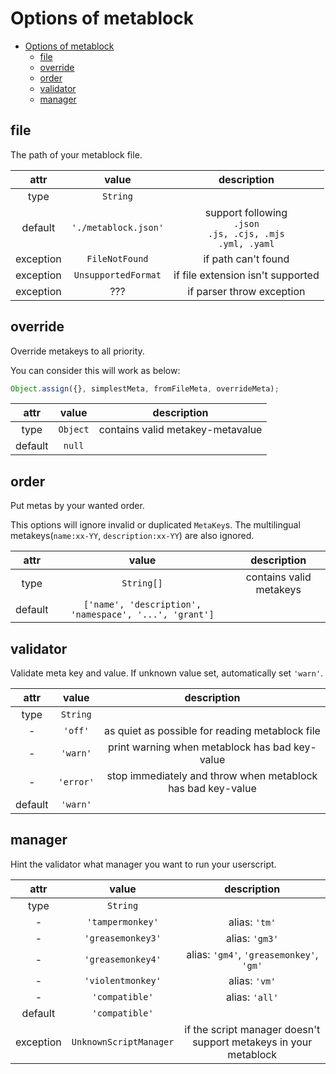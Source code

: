 # Options of metablock

- [Options of metablock](#options-of-metablock)
  - [file](#file)
  - [override](#override)
  - [order](#order)
  - [validator](#validator)
  - [manager](#manager)

## file

The path of your metablock file.

| attr | value | description |
|:-:|:-:|:-:|
| type | `String` ||
| default | `'./metablock.json'` |support following<br>`.json`<br>`.js, .cjs, .mjs`<br>`.yml, .yaml` |
| exception | `FileNotFound` | if path can't found |
| exception | `UnsupportedFormat` | if file extension isn't supported |
| exception | ??? | if parser throw exception |

## override

Override metakeys to all priority.

You can consider this will work as below:

```js
Object.assign({}, simplestMeta, fromFileMeta, overrideMeta);
```

| attr | value | description |
|:-:|:-:|:-:|
| type | `Object`|contains valid metakey-metavalue |
| default | `null` ||

## order

Put metas by your wanted order.

This options will ignore invalid or duplicated `MetaKey`s.
The multilingual metakeys(`name:xx-YY`, `description:xx-YY`) are also ignored.

| attr | value | description |
|:-:|:-:|:-:|
| type | `String[]`| contains valid metakeys |
| default | `['name', 'description', 'namespace', '...', 'grant']` ||

## validator

Validate meta key and value.
If unknown value set, automatically set `'warn'`.

| attr | value | description |
|:-:|:-:|:-:|
| type | `String` ||
| - | `'off'` | as quiet as possible for reading metablock file |
| - | `'warn'` | print warning when metablock has bad key-value |
| - | `'error'` | stop immediately and throw when metablock has bad key-value |
| default | `'warn'` ||

## manager

Hint the validator what manager you want to run your userscript.

| attr | value | description |
|:-:|:-:|:-:|
| type | `String` ||
| - | `'tampermonkey'` | alias: `'tm'` |
| - | `'greasemonkey3'` | alias: `'gm3'` |
| - | `'greasemonkey4'` | alias: `'gm4'`, `'greasemonkey'`, `'gm'` |
| - | `'violentmonkey'` | alias: `'vm'` |
| - | `'compatible'` | alias: `'all'` |
| default | `'compatible'` ||
| exception | `UnknownScriptManager` | if the script manager doesn't support metakeys in your metablock |
